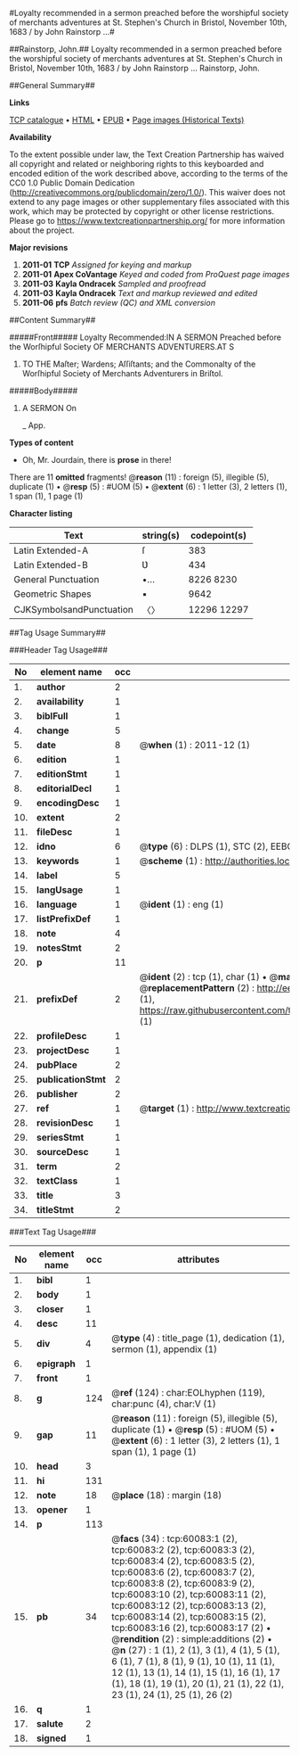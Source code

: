 #Loyalty recommended in a sermon preached before the worshipful society of merchants adventures at St. Stephen's Church in Bristol, November 10th, 1683 / by John Rainstorp ...#

##Rainstorp, John.##
Loyalty recommended in a sermon preached before the worshipful society of merchants adventures at St. Stephen's Church in Bristol, November 10th, 1683 / by John Rainstorp ...
Rainstorp, John.

##General Summary##

**Links**

[TCP catalogue](http://www.ota.ox.ac.uk/tcp/)  • 
[HTML](http://tei.it.ox.ac.uk/tcp/Texts-HTML/free/A57/A57275.html)  • 
[EPUB](http://tei.it.ox.ac.uk/tcp/Texts-EPUB/free/A57/A57275.epub) • 
[Page images (Historical Texts)](https://historicaltexts.jisc.ac.uk/eebo-12354095e)

**Availability**

To the extent possible under law, the Text Creation Partnership has waived all copyright and related or neighboring rights to this keyboarded and encoded edition of the work described above, according to the terms of the CC0 1.0 Public Domain Dedication (http://creativecommons.org/publicdomain/zero/1.0/). This waiver does not extend to any page images or other supplementary files associated with this work, which may be protected by copyright or other license restrictions. Please go to https://www.textcreationpartnership.org/ for more information about the project.

**Major revisions**

1. __2011-01__ __TCP__ *Assigned for keying and markup*
1. __2011-01__ __Apex CoVantage__ *Keyed and coded from ProQuest page images*
1. __2011-03__ __Kayla Ondracek__ *Sampled and proofread*
1. __2011-03__ __Kayla Ondracek__ *Text and markup reviewed and edited*
1. __2011-06__ __pfs__ *Batch review (QC) and XML conversion*

##Content Summary##

#####Front#####
Loyalty Recommended:IN A SERMON Preached before the Worſhipful Society OF MERCHANTS ADVENTURERS.AT S
1. TO THE Maſter; Wardens; Aſſiſtants; and the Commonalty of the Worſhipful Society of Merchants Adventurers in Briſtol.

#####Body#####

1. A SERMON On 

    _ App.

**Types of content**

  * Oh, Mr. Jourdain, there is **prose** in there!

There are 11 **omitted** fragments! 
 @__reason__ (11) : foreign (5), illegible (5), duplicate (1)  •  @__resp__ (5) : #UOM (5)  •  @__extent__ (6) : 1 letter (3), 2 letters (1), 1 span (1), 1 page (1)

**Character listing**


|Text|string(s)|codepoint(s)|
|---|---|---|
|Latin Extended-A|ſ|383|
|Latin Extended-B|Ʋ|434|
|General Punctuation|•…|8226 8230|
|Geometric Shapes|▪|9642|
|CJKSymbolsandPunctuation|〈〉|12296 12297|

##Tag Usage Summary##

###Header Tag Usage###

|No|element name|occ|attributes|
|---|---|---|---|
|1.|__author__|2||
|2.|__availability__|1||
|3.|__biblFull__|1||
|4.|__change__|5||
|5.|__date__|8| @__when__ (1) : 2011-12 (1)|
|6.|__edition__|1||
|7.|__editionStmt__|1||
|8.|__editorialDecl__|1||
|9.|__encodingDesc__|1||
|10.|__extent__|2||
|11.|__fileDesc__|1||
|12.|__idno__|6| @__type__ (6) : DLPS (1), STC (2), EEBO-CITATION (1), OCLC (1), VID (1)|
|13.|__keywords__|1| @__scheme__ (1) : http://authorities.loc.gov/ (1)|
|14.|__label__|5||
|15.|__langUsage__|1||
|16.|__language__|1| @__ident__ (1) : eng (1)|
|17.|__listPrefixDef__|1||
|18.|__note__|4||
|19.|__notesStmt__|2||
|20.|__p__|11||
|21.|__prefixDef__|2| @__ident__ (2) : tcp (1), char (1)  •  @__matchPattern__ (2) : ([0-9\-]+):([0-9IVX]+) (1), (.+) (1)  •  @__replacementPattern__ (2) : http://eebo.chadwyck.com/downloadtiff?vid=$1&page=$2 (1), https://raw.githubusercontent.com/textcreationpartnership/Texts/master/tcpchars.xml#$1 (1)|
|22.|__profileDesc__|1||
|23.|__projectDesc__|1||
|24.|__pubPlace__|2||
|25.|__publicationStmt__|2||
|26.|__publisher__|2||
|27.|__ref__|1| @__target__ (1) : http://www.textcreationpartnership.org/docs/. (1)|
|28.|__revisionDesc__|1||
|29.|__seriesStmt__|1||
|30.|__sourceDesc__|1||
|31.|__term__|2||
|32.|__textClass__|1||
|33.|__title__|3||
|34.|__titleStmt__|2||


###Text Tag Usage###

|No|element name|occ|attributes|
|---|---|---|---|
|1.|__bibl__|1||
|2.|__body__|1||
|3.|__closer__|1||
|4.|__desc__|11||
|5.|__div__|4| @__type__ (4) : title_page (1), dedication (1), sermon (1), appendix (1)|
|6.|__epigraph__|1||
|7.|__front__|1||
|8.|__g__|124| @__ref__ (124) : char:EOLhyphen (119), char:punc (4), char:V (1)|
|9.|__gap__|11| @__reason__ (11) : foreign (5), illegible (5), duplicate (1)  •  @__resp__ (5) : #UOM (5)  •  @__extent__ (6) : 1 letter (3), 2 letters (1), 1 span (1), 1 page (1)|
|10.|__head__|3||
|11.|__hi__|131||
|12.|__note__|18| @__place__ (18) : margin (18)|
|13.|__opener__|1||
|14.|__p__|113||
|15.|__pb__|34| @__facs__ (34) : tcp:60083:1 (2), tcp:60083:2 (2), tcp:60083:3 (2), tcp:60083:4 (2), tcp:60083:5 (2), tcp:60083:6 (2), tcp:60083:7 (2), tcp:60083:8 (2), tcp:60083:9 (2), tcp:60083:10 (2), tcp:60083:11 (2), tcp:60083:12 (2), tcp:60083:13 (2), tcp:60083:14 (2), tcp:60083:15 (2), tcp:60083:16 (2), tcp:60083:17 (2)  •  @__rendition__ (2) : simple:additions (2)  •  @__n__ (27) : 1 (1), 2 (1), 3 (1), 4 (1), 5 (1), 6 (1), 7 (1), 8 (1), 9 (1), 10 (1), 11 (1), 12 (1), 13 (1), 14 (1), 15 (1), 16 (1), 17 (1), 18 (1), 19 (1), 20 (1), 21 (1), 22 (1), 23 (1), 24 (1), 25 (1), 26 (2)|
|16.|__q__|1||
|17.|__salute__|2||
|18.|__signed__|1||

